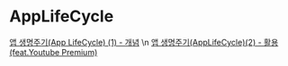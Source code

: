 # AppLifeCycle
[앱 생명주기(App LifeCycle) (1) - 개념](https://fomaios.tistory.com/entry/%EC%95%B1-%EC%83%9D%EB%AA%85%EC%A3%BC%EA%B8%B0App-LifeCycle-1) \n
[앱 생명주기(AppLifeCycle)(2) - 활용(feat.Youtube Premium)](https://fomaios.tistory.com/entry/%EC%95%B1-%EC%83%9D%EB%AA%85%EC%A3%BC%EA%B8%B0AppLifeCycle2-%ED%99%9C%EC%9A%A9featYoutube-Premium)

